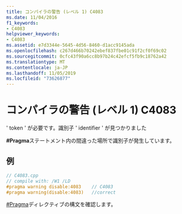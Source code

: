 ```yaml
---
title: コンパイラの警告 (レベル 1) C4083
ms.date: 11/04/2016
f1_keywords:
- C4083
helpviewer_keywords:
- C4083
ms.assetid: e7d3344e-5645-4d56-8460-d1acc9145ada
ms.openlocfilehash: c267d466b70242ebef837fbe01c91f2cf0f69c02
ms.sourcegitcommit: 0cfc43f90a6cc8b97b24c42efcf5fb9c18762a42
ms.translationtype: MT
ms.contentlocale: ja-JP
ms.lasthandoff: 11/05/2019
ms.locfileid: "73626877"
---
```

# <a name="compiler-warning-level-1-c4083"></a>コンパイラの警告 (レベル 1) C4083

' token ' が必要です。識別子 ' identifier ' が見つかりました

**#Pragma**ステートメント内の間違った場所で識別子が発生しています。

## <a name="example"></a>例

```cpp
// C4083.cpp
// compile with: /W1 /LD
#pragma warning disable:4083    // C4083
#pragma warning(disable:4083)   //correct
```

[#Pragma](../../preprocessor/pragma-directives-and-the-pragma-keyword.md)ディレクティブの構文を確認します。